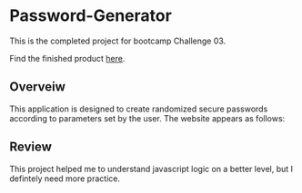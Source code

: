 # Password-Generator
This is the completed project for bootcamp Challenge 03.

Find the finished product <a href="https://psiko23.github.io/Password-Generator/">here</a>.

## Overveiw

This application is designed to create randomized secure passwords according to parameters set by the user. The website appears as follows:

<a href="/images/127.0.0.1_5500_index.html.png"></a>

## Review
This project helped me to understand javascript logic on a better level, but I defintely need more practice. 
